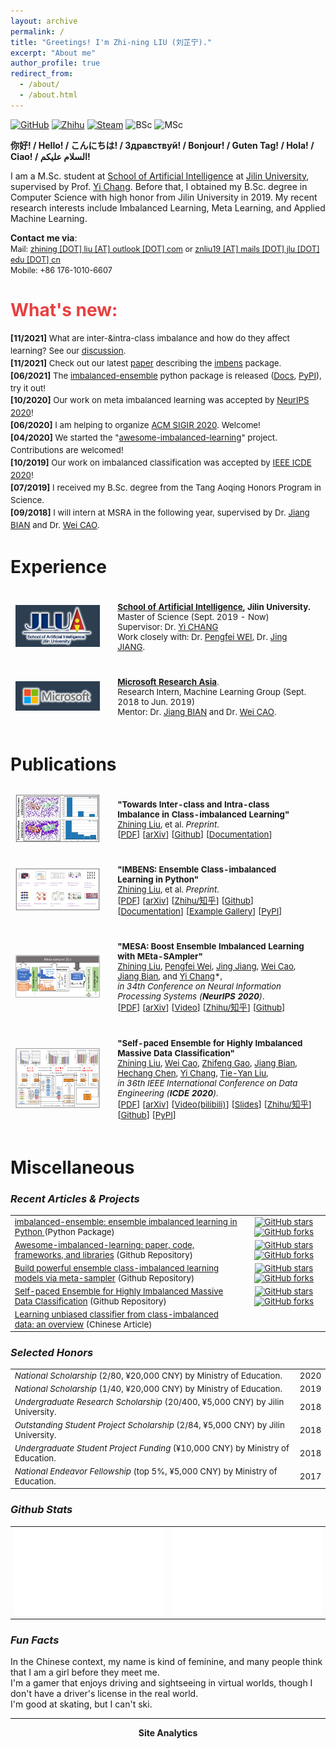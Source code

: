 ```yaml
---
layout: archive
permalink: /
title: "Greetings! I'm Zhi-ning LIU (刘芷宁)."
excerpt: "About me"
author_profile: true
redirect_from: 
  - /about/
  - /about.html
---
```


<!-- <style> h2 { border-bottom: none } </style> -->
[![GitHub](https://img.shields.io/badge/dynamic/json?label=GitHub&query=%24.data.totalSubs&url=https%3A%2F%2Fapi.spencerwoo.com%2Fsubstats%2F%3Fsource%3Dgithub%26queryKey%3DZhiningLiu1998&labelColor=grey&color=181717&logo=github&longCache=true&style=flat-square&suffix=%20Followers)](https://github.com/ZhiningLiu1998)
[![Zhihu](https://img.shields.io/badge/dynamic/json?color=282c34&labelColor=0084ff&label=%E7%9F%A5%E4%B9%8E/Zhihu&query=%24.data.totalSubs&url=https%3A%2F%2Fapi.spencerwoo.com%2Fsubstats%2F%3Fsource%3Dzhihu%26queryKey%3Dliu-zhi-zhu-14&longCache=true&style=flat-square&suffix=%20Followers)](https://www.zhihu.com/people/liu-zhi-zhu-14)
[![Steam](https://img.shields.io/badge/dynamic/json?label=Steam&query=%24.data.totalSubs&url=https%3A%2F%2Fapi.spencerwoo.com%2Fsubstats%2F%3Fsource%3DsteamFriends%26queryKey%3D76561198283527394&suffix=%20Friends&logo=steam&labelColor=134375&color=0b1a37&longCache=true&style=flat-square)](https://steamcommunity.com/id/zhiningliu1998)
![BSc](https://img.shields.io/badge/B.Sc.-Jilin%20Univ.%20(2015--2019)-yellowgreen?style=flat-square&color=181717&labelColor=red)
![MSc](https://img.shields.io/badge/M.Sc.-Jilin%20Univ.%20(2019--2022)-brightgreen?style=flat-square&color=181717&labelColor=blueviolet)

<!-------------------->
**你好! / Hello! / こんにちは! / Здравствуй! / Bonjour! / Guten Tag! / Hola! / Ciao! / السلام عليكم!**

I am a M.Sc. student at [School of Artificial Intelligence](http://sai.jlu.edu.cn/) at [Jilin University](http://global.jlu.edu.cn/), supervised by Prof. [Yi Chang](http://yichang-cs.com/).
Before that, I obtained my B.Sc. degree in Computer Science with high honor from Jilin University in 2019.
My recent research interests include Imbalanced Learning, Meta Learning, and Applied Machine Learning.

**Contact me via**:  
<i class="fa fa-fw fa-envelope"></i> <font style="font-size: 0.9em;">Mail: <a href="mailto:zhining.liu@outlook.com">zhining [DOT] liu [AT] outlook [DOT] com</a> or <a href="mailto:znliu19@mails.jlu.edu.cn">znliu19 [AT] mails [DOT] jlu [DOT] edu [DOT] cn</a></font>
<br>
<i class="fa fa-fw fa-phone"></i> <font style="font-size: 0.9em;">Mobile: +86 176-1010-6607</font>

<h1 style="color: rgb(231, 65, 65);"><b>What's new:</b></h1>
<div style="line-height: 1.5em; font-size: 0.95em">
  <p>
  <!-- [09/2019] My colleague Boyang Yu will was elected as the class monitor of JLUSAI!!!<br> -->
  <!-- [09/2019] My colleague Zhepei Wei will serve as on of the general chairs of AAAI 2021!!!<br> -->
  <b>[11/2021]</b> What are inter-&intra-class imbalance and how do they affect learning? See our <a href="https://arxiv.org/abs/2111.12791">discussion</a>.<br>
  <b>[11/2021]</b> Check out our latest <a href="https://arxiv.org/abs/2111.12791">paper</a> describing the <a href="https://github.com/ZhiningLiu1998/imbalanced-ensemble">imbens</a> package.<br>
  <b>[06/2021]</b> The <a href="https://github.com/ZhiningLiu1998/imbalanced-ensemble">imbalanced-ensemble</a> python package is released (<a href="https://imbalanced-ensemble.readthedocs.io">Docs</a>, <a href="https://pypi.org/project/imbalanced-ensemble/">PyPI</a>), try it out!<br>
  <b>[10/2020]</b> Our work on meta imbalanced learning was accepted by <a href="https://neurips.cc/Conferences/2020/">NeurIPS 2020</a>!<br>
  <b>[06/2020]</b> I am helping to organize <a href="https://sigir.org/sigir2020/">ACM SIGIR 2020</a>. Welcome!<br>
  <b>[04/2020]</b> We started the "<a href="https://github.com/ZhiningLiu1998/awesome-imbalanced-learning">awesome-imbalanced-learning</a>" project. Contributions are welcomed!<br>
  <b>[10/2019]</b> Our work on imbalanced classification was accepted by <a href="https://www.utdallas.edu/icde/">IEEE ICDE 2020</a>!<br>
  <b>[07/2019]</b> I received my B.Sc. degree from the Tang Aoqing Honors Program in Science.<br>
  <b>[09/2018]</b> I will intern at MSRA in the following year, supervised by Dr. <a href="https://scholar.google.com/citations?user=pZBEnY8AAAAJ&hl=zh-CN">Jiang BIAN</a> and Dr. <a href="https://weicao1990.github.io/">Wei CAO</a>.<br>
  </p>
</div>


# Experience
<!-- <h2><b>Experience</b></h2> -->
<table style="width:100%;border:0px;border-spacing:0px;border-collapse:separate;margin-right:0;margin-left:0;font-size:0.95em;">
  <tr>
    <td style="padding:8px;width:30%;vertical-align:middle;border:none;">
      <img src='images/jlusai.png' width="300">
    </td>
    <td style="padding:20px;width:70%;vertical-align:middle;border-right:none;border:none;">
      <b><a href="http://sai.jlu.edu.cn/">School of Artificial Intelligence</a>, Jilin University.</b>
      <br>
      Master of Science (Sept. 2019 - Now)
      <br>
      Supervisor: Dr. <a href="http://yichang-cs.com/">Yi CHANG</a>
      <br>
      Work closely with: 
      Dr. <a href="http://pengfei-wei.com/">Pengfei WEI</a>,
      Dr. <a href="https://profiles.uts.edu.au/jing.jiang">Jing JIANG</a>.
    </td>
  </tr>
  <tr>
    <td style="padding:8px;width:30%;vertical-align:middle;border:none;">
      <img src='images/microsoft.png' width="300">
    </td>
    <td style="padding:20px;width:70%;vertical-align:middle;border-right:none;border:none;">
      <a href="https://msra.cn"><b>Microsoft Research Asia</b></a>.
      <br>
      Research Intern, Machine Learning Group (Sept. 2018 to Jun. 2019)
      <br>
      Mentor: Dr. <a href="https://scholar.google.com/citations?user=pZBEnY8AAAAJ&hl=zh-CN">Jiang BIAN</a> and Dr. <a href="https://weicao1990.github.io/">Wei CAO</a>.
    </td>
  </tr>
</table>


# Publications
<!-- <h2><b>Publications</b></h2> -->
<table style="width:100%;border:None;border-spacing:0px;border-collapse:separate;margin-right:0;margin-left:0;font-size:0.95em;">
  <tr>
    <td style="padding:8px;width:30%;vertical-align:middle;border:none;">
      <a href="images/dube.png">
      <img src='images/dube.png' width="300">
      </a>
    </td>
    <td style="padding:20px;width:70%;vertical-align:middle;border-right:none;border:none;">
      <b>"Towards Inter-class and Intra-class Imbalance in Class-imbalanced Learning"</b>
      <br>
      <u>Zhining Liu</u>, et al. <i>Preprint</i>. 
      <br>
      [<a href="{{ site.baseurl }}files/preprint_dube.pdf">PDF</a>]
      [<a href="https://arxiv.org/abs/2111.12791">arXiv</a>]
      [<a href="https://github.com/ICDE2022Sub/duplebalance">Github</a>]
      [<a href="https://duplebalance.readthedocs.io/">Documentation</a>]
    </td>
  </tr>

  <tr>
    <td style="padding:8px;width:30%;vertical-align:middle;border:none;">
      <a href="images/imbens.png">
      <img src='images/imbens.png' width="300">
      </a>
    </td>
    <td style="padding:20px;width:70%;vertical-align:middle;border-right:none;border:none;">
      <b>"IMBENS: Ensemble Class-imbalanced Learning in Python"</b>
      <br>
      <u>Zhining Liu</u>, et al. <i>Preprint</i>. 
      <br>
      [<a href="{{ site.baseurl }}files/preprint_imbens.pdf">PDF</a>]
      [<a href="https://arxiv.org/abs/2111.12776">arXiv</a>]
      [<a href="https://zhuanlan.zhihu.com/p/376572330">Zhihu/知乎</a>] 
      [<a href="https://github.com/ZhiningLiu1998/imbalanced-ensemble">Github</a>]
      [<a href="https://imbalanced-ensemble.readthedocs.io/">Documentation</a>]
      [<a href="https://imbalanced-ensemble.readthedocs.io/en/latest/auto_examples/index.html#">Example Gallery</a>]
      [<a href="https://pypi.org/project/imbalanced-ensemble/">PyPI</a>]
    </td>
  </tr>

  <tr>
    <td style="padding:8px;width:30%;vertical-align:middle;border:none;">
      <a href="images/mesa.png">
      <img src='images/mesa.png' width="300">
      </a>
    </td>
    <td style="padding:20px;width:70%;vertical-align:middle;border-right:none;border:none;">
      <b>"MESA: Boost Ensemble Imbalanced Learning with MEta-SAmpler"</b>
      <br>
      <u>Zhining Liu</u>, 
      <a href="http://pengfei-wei.com/"> Pengfei Wei</a>, 
      <a href="https://www.uts.edu.au/staff/jing.jiang"> Jing Jiang</a>, 
      <a href="https://weicao1990.github.io/"> Wei Cao</a>, 
      <a href="https://scholar.google.com/citations?user=pZBEnY8AAAAJ&hl=zh-CN"> Jiang Bian</a>, 
      and 
      <a href="http://yichang-cs.com/"> Yi Chang</a>*, 
      <br>
      <i>in 34th Conference on Neural Information Processing Systems (<b>NeurIPS 2020</b>)</i>. 
      <br>
      [<a href="{{ site.baseurl }}files/NeurIPS_2020_MESA.pdf">PDF</a>]
      [<a href="https://arxiv.org/abs/2010.08830">arXiv</a>]
      [<a href="https://studio.slideslive.com/web_recorder/share/20201020T134559Z__NeurIPS_posters__17343__mesa-effective-ensemble-imbal?s=d3745afc-cfcf-4d60-9f34-63d3d811b55f">Video</a>]
      [<a href="https://zhuanlan.zhihu.com/p/268539195">Zhihu/知乎</a>] 
      [<a href="https://github.com/ZhiningLiu1998/mesa">Github</a>]
    </td>
  </tr>

  <tr>
    <td style="padding:8px;width:30%;vertical-align:middle;border:none;">
      <a href="images/spe.png">
      <img src='images/spe.png' width="300">
      </a>
    </td>
    <td style="padding:20px;width:70%;vertical-align:middle;border-right:none;border:none;">
      <b>"Self-paced Ensemble for Highly Imbalanced Massive Data Classification"</b>
      <br>
      <u>Zhining Liu</u>, 
      <a href="https://weicao1990.github.io/"> Wei Cao</a>, 
      <a href="https://scholar.google.com/citations?user=uBo3SJcAAAAJ&hl=en"> Zhifeng Gao</a>, 
      <a href="https://scholar.google.com/citations?user=pZBEnY8AAAAJ&hl=zh-CN"> Jiang Bian</a>, 
      <a href="https://scholar.google.com/citations?user=EezEcbgAAAAJ&hl=en"> Hechang Chen</a>, 
      <a href="http://yichang-cs.com/"> Yi Chang</a>, 
      <a href="https://www.microsoft.com/en-us/research/people/tyliu/"> Tie-Yan Liu</a>, 
      <br>
      <i>in 36th IEEE International Conference on Data Engineering (<b>ICDE 2020</b>).</i>
      <br>
      [<a href="https://conferences.computer.org/icde/2020/pdfs/ICDE2020-5acyuqhpJ6L9P042wmjY1p/290300a841/290300a841.pdf">PDF</a>]
      [<a href="https://arxiv.org/abs/1909.03500v3">arXiv</a>] 
      [<a href="https://www.bilibili.com/video/BV1Fg411L7gk">Video(bilibili)</a>]
      [<a href="{{ site.baseurl }}files/ICDE_2020_self_paced_ensemble_slides.pdf">Slides</a>] 
      [<a href="https://zhuanlan.zhihu.com/p/86891438">Zhihu/知乎</a>] 
      [<a href="https://github.com/ZhiningLiu1998/self-paced-ensemble">Github</a>]
      [<a href="https://pypi.org/project/self-paced-ensemble">PyPI</a>]
    </td>
  </tr>
</table>


<!-- <h4><b>Miscellaneous</b></h4> -->
<!-- <h5><i>Articles & Projects</i></h5> -->
# Miscellaneous

### *Recent Articles & Projects*

<table style="border:none;font-size:0.95em;">

  <tr>
  <td style="border:none;">
    <a href="https://github.com/ZhiningLiu1998/imbalanced-ensemble">imbalanced-ensemble: ensemble imbalanced learning in Python </a> (Python Package) &nbsp;
  </td>
  <td style="border:none;text-align:center;">
    <a href="https://github.com/ZhiningLiu1998/imbalanced-ensemble/stargazers">
    <img alt="GitHub stars" src="https://img.shields.io/github/stars/ZhiningLiu1998/imbalanced-ensemble?style=social">
    </a>
    <a href="https://github.com/ZhiningLiu1998/imbalanced-ensemble/network/members">
    <img alt="GitHub forks" src="https://img.shields.io/github/forks/ZhiningLiu1998/imbalanced-ensemble?style=social">
    </a>
  </td>
  </tr>

  <tr>
  <td style="border:none;">
  <a href="https://github.com/ZhiningLiu1998/awesome-imbalanced-learning">Awesome-imbalanced-learning: paper, code, frameworks, and libraries</a> (Github Repository) &nbsp;
  </td>
  <td style="border:none;text-align:center;">
    <a href="https://github.com/ZhiningLiu1998/awesome-imbalanced-learning/stargazers">
    <img alt="GitHub stars" src="https://img.shields.io/github/stars/ZhiningLiu1998/awesome-imbalanced-learning?style=social">
    </a>
    <a href="https://github.com/ZhiningLiu1998/awesome-imbalanced-learning/network/members">
    <img alt="GitHub forks" src="https://img.shields.io/github/forks/ZhiningLiu1998/awesome-imbalanced-learning?style=social">
    </a>
  </td>
  </tr>

  <tr>
    <td style="border:none;">
      <a href="https://github.com/ZhiningLiu1998/mesa">Build powerful ensemble class-imbalanced learning models via meta-sampler</a> (Github Repository) 
    </td>
    <td style="border:none;text-align:center;">
      <a href="https://github.com/ZhiningLiu1998/mesa/stargazers">
      <img alt="GitHub stars" src="https://img.shields.io/github/stars/ZhiningLiu1998/mesa?style=social">
      </a>
      <a href="https://github.com/ZhiningLiu1998/mesa/network/members">
      <img alt="GitHub forks" src="https://img.shields.io/github/forks/ZhiningLiu1998/mesa?style=social">
      </a>
    </td>
  </tr>

  <tr>
  <td style="border:none;">
    <a href="https://github.com/ZhiningLiu1998/self-paced-ensemble">Self-paced Ensemble for Highly Imbalanced Massive Data Classification</a> (Github Repository) &nbsp;
  </td>
  <td style="border:none;text-align:center;">
    <a href="https://github.com/ZhiningLiu1998/self-paced-ensemble/stargazers">
    <img alt="GitHub stars" src="https://img.shields.io/github/stars/ZhiningLiu1998/self-paced-ensemble?style=social">
    </a>
    <a href="https://github.com/ZhiningLiu1998/self-paced-ensemble/network/members">
    <img alt="GitHub forks" src="https://img.shields.io/github/forks/ZhiningLiu1998/self-paced-ensemble?style=social">
    </a>
  </td>
  </tr>

  <tr>
  <td style="border:none;"><a href="https://zhuanlan.zhihu.com/p/66373943">Learning unbiased classifier from class-imbalanced data: an overview</a> (Chinese Article)</td>
  <td style="border:none;"></td>
  </tr>

</table>

### *Selected Honors*

<!-- | *National Scholarship* (2/80, ¥20,000 CNY) by Ministry of Education.              | 2020 |
| *National Scholarship* (1/40, ¥20,000 CNY) by Ministry of Education.              | 2019 |
| *Undergraduate Research Scholarship* (20/400, ¥5,000 CNY) by Jilin University.    | 2018 |
| *Outstanding Student Project Scholarship* (2/84, ¥5,000 CNY) by Jilin University. | 2018 |
| *Undergraduate Student Project Funding* (¥10,000 CNY) by Ministry of Education.   | 2018 |
| *National Endeavor Fellowship* (top 5%, ¥5,000 CNY) by Ministry of Education.     | 2017 | -->

<table style="border:none;font-size:0.95em;">
  <tr>
    <td style="border:none;"><i>National Scholarship</i> (2/80, ¥20,000 CNY) by Ministry of Education.
    </td>
    <td style="border:none;text-align:center;">2020
    </td>
  </tr>
  <tr>
    <td style="border:none;"><i>National Scholarship</i> (1/40, ¥20,000 CNY) by Ministry of Education.
    </td>
    <td style="border:none;text-align:center;">2019
    </td>
  </tr>
  <tr>
    <td style="border:none;"><i>Undergraduate Research Scholarship</i> (20/400, ¥5,000 CNY) by Jilin University.
    </td>
    <td style="border:none;text-align:center;">2018
    </td>
  </tr>
  <tr>
    <td style="border:none;"><i>Outstanding Student Project Scholarship</i> (2/84, ¥5,000 CNY) by Jilin University.
    </td>
    <td style="border:none;text-align:center;">2018
    </td>
  </tr>
  <tr>
    <td style="border:none;"><i>Undergraduate Student Project Funding</i> (¥10,000 CNY) by Ministry of Education.
    </td>
    <td style="border:none;text-align:center;">2018
    </td>
  </tr>
  <tr>
    <td style="border:none;"><i>National Endeavor Fellowship</i> (top 5%, ¥5,000 CNY) by Ministry of Education.
    </td>
    <td style="border:none;text-align:center;">2017
    </td>
  </tr>
</table>

### *Github Stats*
<table style="font-size:0.92em;">
  <tr>
    <td align="center">
    <img src="https://raw.githubusercontent.com/ZhiningLiu1998/github-stats/master/generated/overview.svg">
    <!-- <img src="https://github-readme-stats.vercel.app/api?username=ZhiningLiu1998&show_icons=true&hide_border=true&bg_color=30,4a0908,643296&hide=issues&hide_rank=false&include_all_commits=true&theme=vision-friendly-dark"> -->
    </td>
    <td align="center">
    <img src="https://raw.githubusercontent.com/ZhiningLiu1998/github-stats/master/generated/languages.svg">
    <!-- <img src="https://github-readme-stats.vercel.app/api/top-langs/?username=ZhiningLiu1998&show_icons=true&hide_border=true&bg_color=30,4a0908,643296&hide=issues,contribs&layout=compact&theme=vision-friendly-dark"> -->
    </td>
  </tr>
</table>

### *Fun Facts*

In the Chinese context, my name is kind of feminine, and many people think that I am a girl before they meet me.  
I'm a gamer that enjoys driving and sightseeing in virtual worlds, though I don't have a driver's license in the real world.  
I'm good at skating, but I can't ski.

--------

<center><b>Site Analytics</b></center>
<script type="text/javascript" id="clustrmaps" src="//cdn.clustrmaps.com/map_v2.js?cl=ffffff&w=386&t=tt&d=s7da3uibCWrEACtenkU2Dnw2AuuAP4rk7LBtrM3J70k&co=2c3e50"></script>


<!-- 
This is the front page of a website that is powered by the [academicpages template](https://github.com/academicpages/academicpages.github.io) and hosted on GitHub pages. [GitHub pages](https://pages.github.com) is a free service in which websites are built and hosted from code and data stored in a GitHub repository, automatically updating when a new commit is made to the respository. This template was forked from the [Minimal Mistakes Jekyll Theme](https://mmistakes.github.io/minimal-mistakes/) created by Michael Rose, and then extended to support the kinds of content that academics have: publications, talks, teaching, a portfolio, blog posts, and a dynamically-generated CV. You can fork [this repository](https://github.com/academicpages/academicpages.github.io) right now, modify the configuration and markdown files, add your own PDFs and other content, and have your own site for free, with no ads! An older version of this template powers my own personal website at [stuartgeiger.com](http://stuartgeiger.com), which uses [this Github repository](https://github.com/staeiou/staeiou.github.io).

A data-driven personal website
======
Like many other Jekyll-based GitHub Pages templates, academicpages makes you separate the website's content from its form. The content & metadata of your website are in structured markdown files, while various other files constitute the theme, specifying how to transform that content & metadata into HTML pages. You keep these various markdown (.md), YAML (.yml), HTML, and CSS files in a public GitHub repository. Each time you commit and push an update to the repository, the [GitHub pages](https://pages.github.com/) service creates static HTML pages based on these files, which are hosted on GitHub's servers free of charge.

Many of the features of dynamic content management systems (like Wordpress) can be achieved in this fashion, using a fraction of the computational resources and with far less vulnerability to hacking and DDoSing. You can also modify the theme to your heart's content without touching the content of your site. If you get to a point where you've broken something in Jekyll/HTML/CSS beyond repair, your markdown files describing your talks, publications, etc. are safe. You can rollback the changes or even delete the repository and start over -- just be sure to save the markdown files! Finally, you can also write scripts that process the structured data on the site, such as [this one](https://github.com/academicpages/academicpages.github.io/blob/master/talkmap.ipynb) that analyzes metadata in pages about talks to display [a map of every location you've given a talk](https://academicpages.github.io/talkmap.html).

Getting started
======
1. Register a GitHub account if you don't have one and confirm your e-mail (required!)
2. Fork [this repository](https://github.com/academicpages/academicpages.github.io) by clicking the "fork" button in the top right. 
3. Go to the repository's settings (rightmost item in the tabs that start with "Code", should be below "Unwatch"). Rename the repository "[your GitHub username].github.io", which will also be your website's URL.
4. Set site-wide configuration and create content & metadata (see below -- also see [this set of diffs](http://archive.is/3TPas) showing what files were changed to set up [an example site](https://getorg-testacct.github.io) for a user with the username "getorg-testacct")
5. Upload any files (like PDFs, .zip files, etc.) to the files/ directory. They will appear at https://[your GitHub username].github.io/files/example.pdf.  
6. Check status by going to the repository settings, in the "GitHub pages" section

Site-wide configuration
------
The main configuration file for the site is in the base directory in [_config.yml](https://github.com/academicpages/academicpages.github.io/blob/master/_config.yml), which defines the content in the sidebars and other site-wide features. You will need to replace the default variables with ones about yourself and your site's github repository. The configuration file for the top menu is in [_data/navigation.yml](https://github.com/academicpages/academicpages.github.io/blob/master/_data/navigation.yml). For example, if you don't have a portfolio or blog posts, you can remove those items from that navigation.yml file to remove them from the header. 

Create content & metadata
------
For site content, there is one markdown file for each type of content, which are stored in directories like _publications, _talks, _posts, _teaching, or _pages. For example, each talk is a markdown file in the [_talks directory](https://github.com/academicpages/academicpages.github.io/tree/master/_talks). At the top of each markdown file is structured data in YAML about the talk, which the theme will parse to do lots of cool stuff. The same structured data about a talk is used to generate the list of talks on the [Talks page](https://academicpages.github.io/talks), each [individual page](https://academicpages.github.io/talks/2012-03-01-talk-1) for specific talks, the talks section for the [CV page](https://academicpages.github.io/cv), and the [map of places you've given a talk](https://academicpages.github.io/talkmap.html) (if you run this [python file](https://github.com/academicpages/academicpages.github.io/blob/master/talkmap.py) or [Jupyter notebook](https://github.com/academicpages/academicpages.github.io/blob/master/talkmap.ipynb), which creates the HTML for the map based on the contents of the _talks directory).

**Markdown generator**

I have also created [a set of Jupyter notebooks](https://github.com/academicpages/academicpages.github.io/tree/master/markdown_generator
) that converts a CSV containing structured data about talks or presentations into individual markdown files that will be properly formatted for the academicpages template. The sample CSVs in that directory are the ones I used to create my own personal website at stuartgeiger.com. My usual workflow is that I keep a spreadsheet of my publications and talks, then run the code in these notebooks to generate the markdown files, then commit and push them to the GitHub repository.

How to edit your site's GitHub repository
------
Many people use a git client to create files on their local computer and then push them to GitHub's servers. If you are not familiar with git, you can directly edit these configuration and markdown files directly in the github.com interface. Navigate to a file (like [this one](https://github.com/academicpages/academicpages.github.io/blob/master/_talks/2012-03-01-talk-1.md) and click the pencil icon in the top right of the content preview (to the right of the "Raw | Blame | History" buttons). You can delete a file by clicking the trashcan icon to the right of the pencil icon. You can also create new files or upload files by navigating to a directory and clicking the "Create new file" or "Upload files" buttons. 

Example: editing a markdown file for a talk
![Editing a markdown file for a talk](/images/editing-talk.png)

For more info
------
More info about configuring academicpages can be found in [the guide](https://academicpages.github.io/markdown/). The [guides for the Minimal Mistakes theme](https://mmistakes.github.io/minimal-mistakes/docs/configuration/) (which this theme was forked from) might also be helpful. -->
